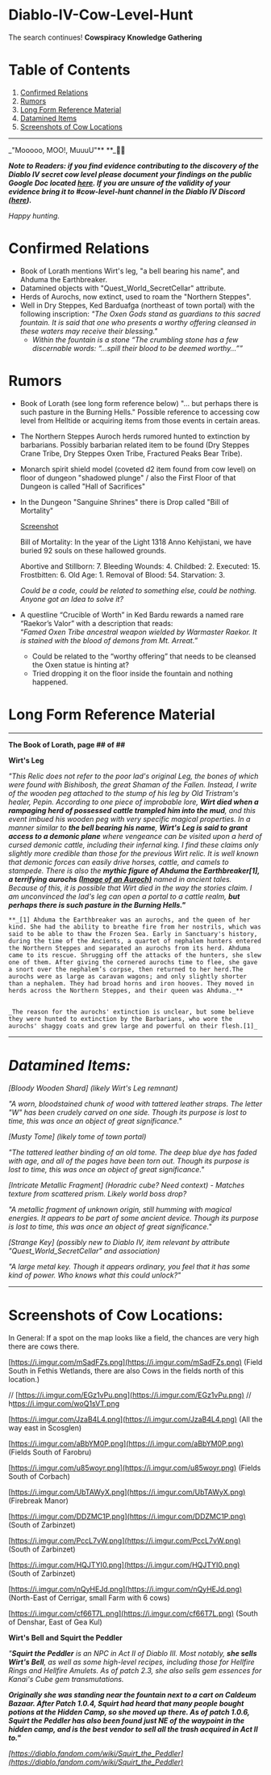 # Diablo-IV-Cow-Level-Hunt
The search continues!
**Cowspiracy Knowledge Gathering**

# Table of Contents
1. [Confirmed Relations](#confirmedrelations)
2. [Rumors](#rumors)
3. [Long Form Reference Material](#longform)
4. [Datamined Items](#datamine)
5. [Screenshots of Cow Locations](#screenshots)
<hr>
_"Mooooo, MOO!, MuuuU"** **_🐄👑

**_Note to Readers: if you find evidence contributing to the discovery of the Diablo IV secret cow level please document your findings on the public Google Doc located [here](https://docs.google.com/document/d/1u3uTU6VFZ7-icAoiDeBD8NNdB9YjQT2nix-bzLOWpwQ/edit?usp=sharing). If you are unsure of the validity of your evidence bring it to #cow-level-hunt channel in the Diablo IV Discord ([here](https://discord.com/channels/989899054815281243/1118193097520722032))._**

_Happy hunting._

# **Confirmed Relations** <a name="confirmedrelations"></a>

* Book of Lorath mentions Wirt's leg, "a bell bearing his name", and Ahduma the Earthbreaker.
* Datamined objects with "Quest_World_SecretCellar" attribute.
* Herds of Aurochs, now extinct, used to roam the "Northern Steppes".
* Well in Dry Steppes, Ked Barduafga (northeast of town portal) with the following inscription: _"The Oxen Gods stand as guardians to this sacred fountain. It is said that one who presents a worthy offering cleansed in these waters may receive their blessing."_
    * _Within the fountain is a stone “The crumbling stone has a few discernable words: “...spill their blood to be deemed worthy…””_

# **Rumors** <a name="rumors"></a>

* Book of Lorath (see long form reference below) "... but perhaps there is such pasture in the Burning Hells." Possible reference to accessing cow level from Helltide or acquiring items from those events in certain areas.
* The Northern Steppes Auroch herds rumored hunted to extinction by barbarians. Possibly barbarian related item to be found (Dry Steppes Crane Tribe, Dry Steppes Oxen Tribe, Fractured Peaks Bear Tribe).
* Monarch spirit shield model (coveted d2 item found from cow level) on floor of dungeon "shadowed plunge" /  also the First Floor of that Dungeon is called "Hall of Sacrifices"
* In the Dungeon "Sanguine Shrines" there is Drop called "Bill of Mortality"

    [Screenshot](https://imgur.com/a/8r7fCAY)


    Bill of Mortality: In the year of the Light 1318 Anno Kehjistani, we have buried 92 souls on these hallowed grounds.


    Abortive and Stillborn: 7. Bleeding Wounds: 4. Childbed: 2. Executed: 15. Frostbitten: 6. Old Age: 1. Removal of Blood: 54. Starvation: 3.


    _Could be a code, could be related to something else, could be nothing. Anyone got an Idea to solve it?_

* A questline “Crucible of Worth” in Ked Bardu rewards a named rare “Raekor’s Valor” with a description that reads: \
“_Famed Oxen Tribe ancestral weapon wielded by Warmaster Raekor. It is stained with the blood of demons from Mt. Arreat._”
    * Could be related to the “worthy offering” that needs to be cleansed the Oxen statue is hinting at?
    * Tried dropping it on the floor inside the fountain and nothing happened.

# **Long Form Reference Material** <a name="longform"></a>

---

**The Book of Lorath, page ## of ##**

**Wirt's Leg**

_"This Relic does not refer to the poor lad's original Leg, the bones of which were found with Bishibosh, the great Shaman of the Fallen. Instead, I write of the wooden peg attached to the stump of his leg by Old Tristram's healer, Pepin. According to one piece of improbable lore, **Wirt died when a rampaging herd of possessed cattle trampled him into the mud**, and this event imbued his wooden peg with very specific magical properties. In a manner similar to **the bell bearing his name**, **Wirt's Leg is said to grant access to a demonic plane** where vengeance can be visited upon a herd of cursed demonic cattle, including their infernal king. I find these claims only slightly more credible than those for the previous Wirt relic. It is well known that demonic forces can easily drive horses, cattle, and camels to stampede. There is also the **mythic figure of Ahduma the Earthbreaker[1], a terrifying aurochs ([Image of an Auroch)](https://criticalrole.fandom.com/wiki/Aurochs?file=Aurochs.png)** named in ancient tales. Because of this, it is possible that Wirt died in the way the stories claim. I am unconvinced the lad's leg can open a portal to a cattle realm, **but perhaps there is such pasture in the Burning Hells."**_


    **_[1] Ahduma the Earthbreaker was an aurochs, and the queen of her kind. She had the ability to breathe fire from her nostrils, which was said to be able to thaw the Frozen Sea. Early in Sanctuary's history, during the time of the Ancients, a quartet of nephalem hunters entered the Northern Steppes and separated an aurochs from its herd. Ahduma came to its rescue. Shrugging off the attacks of the hunters, she slew one of them. After giving the cornered aurochs time to flee, she gave a snort over the nephalem’s corpse, then returned to her herd.The aurochs were as large as caravan wagons; and only slightly shorter than a nephalem. They had broad horns and iron hooves. They moved in herds across the Northern Steppes, and their queen was Ahduma._**


    _The reason for the aurochs' extinction is unclear, but some believe they were hunted to extinction by the Barbarians, who wore the aurochs' shaggy coats and grew large and powerful on their flesh.[1]_


---

# **_Datamined Items:_** <a name="datamine"></a>

_[Bloody Wooden Shard] (likely Wirt's Leg remnant)_

_"A worn, bloodstained chunk of wood with tattered leather straps. The letter "W" has been crudely carved on one side. Though its purpose is lost to time, this was once an object of great significance."_

_[Musty Tome] (likely tome of town portal)_

_"The tattered leather binding of an old tome. The deep blue dye has faded with age, and all of the pages have been torn out. Though its purpose is lost to time, this was once an object of great significance."_

_[Intricate Metallic Fragment] (Horadric cube? Need context) - Matches texture from scattered prism. Likely world boss drop?_

_"A metallic fragment of unknown origin, still humming with magical energies. It appears to be part of some ancient device. Though its purpose is lost to time, this was once an object of great significance."_

_[Strange Key] (possibly new to Diablo IV, item relevant by attribute "Quest_World_SecretCellar" and association)_

_"A large metal key. Though it appears ordinary, you feel that it has some kind of power. Who knows what this could unlock?"_


---

# Screenshots of Cow Locations: <a name="screenshots"></a>

In General: If a spot on the map looks like a field, the chances are very high there are cows there.

[https://i.imgur.com/mSadFZs.png](https://i.imgur.com/mSadFZs.png) (Field South in Fethis Wetlands, there are also Cows in the fields north of this location.) 

//  [https://i.imgur.com/EGz1vPu.png](https://i.imgur.com/EGz1vPu.png) // h[ttps://i.imgur.com/woQ1sVT.png](https://i.imgur.com/woQ1sVT.png) 

[https://i.imgur.com/JzaB4L4.png](https://i.imgur.com/JzaB4L4.png) (All the way east in Scosglen)

[https://i.imgur.com/aBbYM0P.png](https://i.imgur.com/aBbYM0P.png) (Fields South of Farobru)

[https://i.imgur.com/u85woyr.png](https://i.imgur.com/u85woyr.png) (Fields South of Corbach)

[https://i.imgur.com/UbTAWyX.png](https://i.imgur.com/UbTAWyX.png) (Firebreak Manor)

[https://i.imgur.com/DDZMC1P.png](https://i.imgur.com/DDZMC1P.png) (South of Zarbinzet)

[https://i.imgur.com/PccL7vW.png](https://i.imgur.com/PccL7vW.png) (South of Zarbinzet)

[https://i.imgur.com/HQJTYI0.png](https://i.imgur.com/HQJTYI0.png) (South of Zarbinzet)

[https://i.imgur.com/nQyHEJd.png](https://i.imgur.com/nQyHEJd.png) (North-East of Cerrigar, small Farm with 6 cows)

[https://i.imgur.com/cf66T7L.png](https://i.imgur.com/cf66T7L.png) (South of Denshar, East of Gea Kul)

**Wirt's Bell and Squirt the Peddler**

_"**Squirt the Peddler** is an NPC in Act II of Diablo III. Most notably, **she sells Wirt's Bell**, as well as some high-level recipes, including those for Hellfire Rings and Hellfire Amulets. As of patch 2.3, she also sells gem essences for Kanai's Cube gem transmutations._

**_Originally she was standing near the fountain next to a cart on Caldeum Bazaar. After Patch 1.0.4, Squirt had heard that many people bought potions at the Hidden Camp, so she moved up there. As of patch 1.0.6, Squirt the Peddler has also been found just NE of the waypoint in the hidden camp, and is the best vendor to sell all the trash acquired in Act II to."_**

_[https://diablo.fandom.com/wiki/Squirt_the_Peddler](https://diablo.fandom.com/wiki/Squirt_the_Peddler)_


